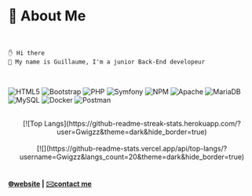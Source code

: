 # 💫 About Me

<br/>

```
✋ Hi there
🙋 My name is Guillaume, I'm a junior Back-End developeur
```

<br/>

![HTML5](https://img.shields.io/badge/html5-%23E34F26.svg?style=for-the-badge&logo=html5&logoColor=white)
![Bootstrap](https://img.shields.io/badge/bootstrap-%23563D7C.svg?style=for-the-badge&logo=bootstrap&logoColor=white)
![PHP](https://img.shields.io/badge/php-%23777BB4.svg?style=for-the-badge&logo=php&logoColor=white)
![Symfony](https://img.shields.io/badge/symfony-%23000000.svg?style=for-the-badge&logo=symfony&logoColor=white)
![NPM](https://img.shields.io/badge/NPM-%23000000.svg?style=for-the-badge&logo=npm&logoColor=white)
![Apache](https://img.shields.io/badge/apache-%23D42029.svg?style=for-the-badge&logo=apache&logoColor=white)
![MariaDB](https://img.shields.io/badge/MariaDB-003545?style=for-the-badge&logo=mariadb&logoColor=white) 
![MySQL](https://img.shields.io/badge/mysql-%2300f.svg?style=for-the-badge&logo=mysql&logoColor=white)
![Docker](https://img.shields.io/badge/docker-%230db7ed.svg?style=for-the-badge&logo=docker&logoColor=white)
![Postman](https://img.shields.io/badge/Postman-FF6C37?style=for-the-badge&logo=postman&logoColor=white)

<br/>

<div align=center>
[![Top Langs](https://github-readme-streak-stats.herokuapp.com/?user=Gwigzz&theme=dark&hide_border=true) 
</div>

<br/>

<div align=center>
[![](https://github-readme-stats.vercel.app/api/top-langs/?username=Gwigzz&langs_count=20&theme=dark&hide_border=true)
</div>

<br/>

<!DOCTYPE html>
<html>
<head>
    <meta charset="UTF-8" />
</head>
  
  <body>
      <h4>
          <a href="https://guillaumerigourd.fr" target="_blank">🌐website</a> | <a href="https://guillaumerigourd.fr/e-portfolio#contact" target="_blank">🖂contact me</a>
      </h4>
  </body>
  
</html>



